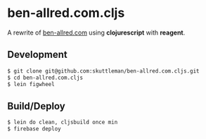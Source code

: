 # ben-allred.com.cljs

A rewrite of [ben-allred.com](https://www.ben-allred.com) using **clojurescript** with **reagent**.

## Development

```bash
$ git clone git@github.com:skuttleman/ben-allred.com.cljs.git
$ cd ben-allred.com.cljs
$ lein figwheel
```

## Build/Deploy

```bash
$ lein do clean, cljsbuild once min
$ firebase deploy
```
